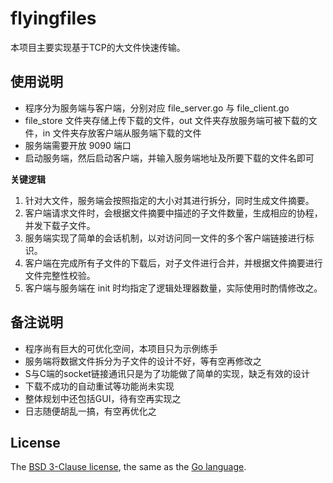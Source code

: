 # flyingfiles

本项目主要实现基于TCP的大文件快速传输。  
  
## 使用说明
- 程序分为服务端与客户端，分别对应 file_server.go 与 file_client.go
- file_store 文件夹存储上传下载的文件，out 文件夹存放服务端可被下载的文件，in 文件夹存放客户端从服务端下载的文件
- 服务端需要开放 9090 端口
- 启动服务端，然后启动客户端，并输入服务端地址及所要下载的文件名即可 
  
  
**关键逻辑**  
1. 针对大文件，服务端会按照指定的大小对其进行拆分，同时生成文件摘要。
2. 客户端请求文件时，会根据文件摘要中描述的子文件数量，生成相应的协程，并发下载子文件。
3. 服务端实现了简单的会话机制，以对访问同一文件的多个客户端链接进行标识。
4. 客户端在完成所有子文件的下载后，对子文件进行合并，并根据文件摘要进行文件完整性校验。
5. 客户端与服务端在 init 时均指定了逻辑处理器数量，实际使用时酌情修改之。

## 备注说明
- 程序尚有巨大的可优化空间，本项目只为示例练手
- 服务端将数据文件拆分为子文件的设计不好，等有空再修改之
- S与C端的socket链接通讯只是为了功能做了简单的实现，缺乏有效的设计
- 下载不成功的自动重试等功能尚未实现
- 整体规划中还包括GUI，待有空再实现之
- 日志随便胡乱一搞，有空再优化之

## License  

The [BSD 3-Clause license](http://opensource.org/licenses/BSD-3-Clause), the same as the [Go language](http://golang.org/LICENSE).
